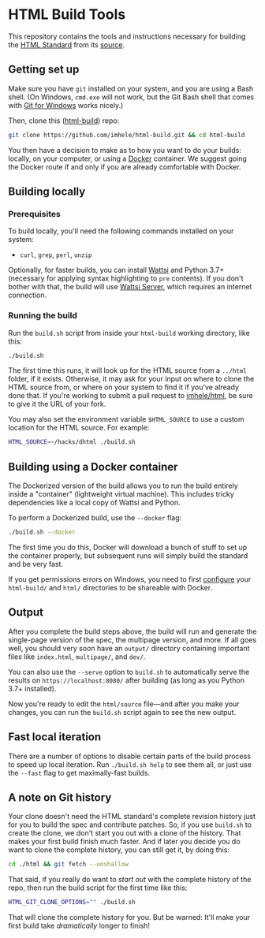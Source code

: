 # HTML Build Tools

This repository contains the tools and instructions necessary for building the [HTML Standard](https://html.spec.whatwg.org/multipage/) from its [source](https://github.com/imhele/html).

## Getting set up

Make sure you have `git` installed on your system, and you are using a Bash shell. (On Windows, `cmd.exe` will not work, but the Git Bash shell that comes with [Git for Windows](https://git-for-windows.github.io/) works nicely.)

Then, clone this ([html-build](https://github.com/imhele/html-build)) repo:

```bash
git clone https://github.com/imhele/html-build.git && cd html-build
```

You then have a decision to make as to how you want to do your builds: locally, on your computer, or using a [Docker](https://www.docker.com/) container. We suggest going the Docker route if and only if you are already comfortable with Docker.

## Building locally

### Prerequisites

To build locally, you'll need the following commands installed on your system:

- `curl`, `grep`, `perl`, `unzip`

Optionally, for faster builds, you can install [Wattsi](https://github.com/imhele/wattsi) and Python 3.7+ (necessary for applying syntax highlighting to `pre` contents). If you don't bother with that, the build will use [Wattsi Server](https://github.com/domenic/wattsi-server), which requires an internet connection.

### Running the build

Run the `build.sh` script from inside your `html-build` working directory, like this:

```bash
./build.sh
```

The first time this runs, it will look up for the HTML source from a `../html` folder, if it exists. Otherwise, it may ask for your input on where to clone the HTML source from, or where on your system to find it if you've already done that. If you're working to submit a pull request to [imhele/html](https://github.com/imhele/html), be sure to give it the URL of your fork.

You may also set the environment variable `$HTML_SOURCE` to use a custom location for the HTML source. For example:

```bash
HTML_SOURCE=~/hacks/dhtml ./build.sh
```

## Building using a Docker container

The Dockerized version of the build allows you to run the build entirely inside a "container" (lightweight virtual machine). This includes tricky dependencies like a local copy of Wattsi and Python.

To perform a Dockerized build, use the `--docker` flag:

```bash
./build.sh --docker
```

The first time you do this, Docker will download a bunch of stuff to set up the container properly, but subsequent runs will simply build the standard and be very fast.

If you get permissions errors on Windows, you need to first [configure](https://docs.docker.com/docker-for-windows/#file-sharing) your `html-build/` and `html/` directories to be shareable with Docker.

## Output

After you complete the build steps above, the build will run and generate the single-page version of the spec, the multipage version, and more. If all goes well, you should very soon have an `output/` directory containing important files like `index.html`, `multipage/`, and `dev/`.

You can also use the `--serve` option to `build.sh` to automatically serve the results on `https://localhost:8080/` after building (as long as you Python 3.7+ installed).

Now you're ready to edit the `html/source` file—and after you make your changes, you can run the `build.sh` script again to see the new output.

## Fast local iteration

There are a number of options to disable certain parts of the build process to speed up local iteration. Run `./build.sh help` to see them all, or just use the `--fast` flag to get maximally-fast builds.

## A note on Git history

Your clone doesn't need the HTML standard's complete revision history just for you to build the spec and contribute patches. So, if you use `build.sh` to create the clone, we don't start you out with a clone of the history. That makes your first build finish much faster. And if later you decide you do want to clone the complete history, you can still get it, by doing this:

```bash
cd ./html && git fetch --unshallow
```

That said, if you really do want to *start out* with the complete history of the repo, then run the build script for the first time like this:

```bash
HTML_GIT_CLONE_OPTIONS="" ./build.sh
```

That will clone the complete history for you. But be warned: It'll make your first build take *dramatically* longer to finish!
